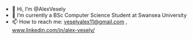 - 👋 Hi, I’m @AlexVesely
- 🌱 I’m currently a BSc Computer Science Student at Swansea University
- 📫 How to reach me: veselyalex11@gmail.com , www.linkedin.com/in/alex-vesely/
